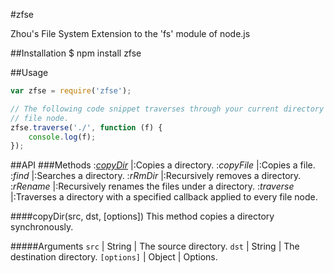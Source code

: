 #zfse

Zhou's File System Extension to the 'fs' module of node.js

##Installation
    $ npm install zfse

##Usage

```javascript
var zfse = require('zfse');

// The following code snippet traverses through your current directory and prints every
// file node.
zfse.traverse('./', function (f) {
    console.log(f);
});
```

##API
###Methods
:[*copyDir*](copyDir)       |:Copies a directory.
:*copyFile*     |:Copies a file.
:*find*         |:Searches a directory.
:*rRmDir*       |:Recursively removes a directory.
:*rRename*      |:Recursively renames the files under a directory. 
:*traverse*     |:Traverses a directory with a specified callback applied to every file node.

####copyDir(src, dst, [options])
This method copies a directory synchronously.

#####Arguments
`src` | String | The source directory.
`dst` | String | The destination directory.
`[options]` | Object | Options. 


